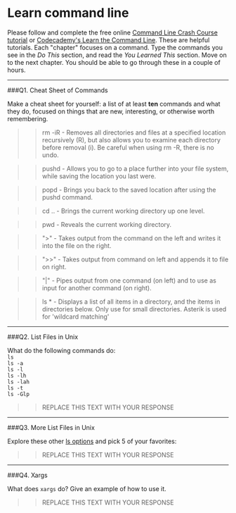 # Learn command line

Please follow and complete the free online [Command Line Crash Course
tutorial](https://web.archive.org/web/20160708171659/http://cli.learncodethehardway.org/book/) or [Codecademy's Learn the Command Line](https://www.codecademy.com/learn/learn-the-command-line). These are helpful tutorials. Each "chapter" focuses on a command. Type the commands you see in the _Do This_ section, and read the _You Learned This_ section. Move on to the next chapter. You should be able to go through these in a couple of hours.

---

###Q1.  Cheat Sheet of Commands  

Make a cheat sheet for yourself: a list of at least **ten** commands and what they do, focused on things that are new, interesting, or otherwise worth remembering.

> > rm -iR    - Removes all directories and files at a specified location recursively (R), but also allows you to examine each directory before removal (i). Be careful when using rm -R, there is no undo.

> > pushd     - Allows you to go to a place further into your file system, while saving the location you last were.

> > popd      - Brings you back to the saved location after using the pushd command.

> > cd ..     - Brings the current working directory up one level.

> > pwd       - Reveals the current working directory.

> > ">"       - Takes output from the command on the left and writes it into the file on the right.

> > ">>"      - Takes output from command on left and appends it to file on right.

> > "|"       - Pipes output from one command (on left) and to use as input for another command (on right).

> > ls *      - Displays a list of all items in a directory, and the items in directories below. Only use for small directories. Asterik is used for 'wildcard matching'






---

###Q2.  List Files in Unix   

What do the following commands do:  
`ls`  
`ls -a`  
`ls -l`  
`ls -lh`  
`ls -lah`  
`ls -t`  
`ls -Glp`  

> > REPLACE THIS TEXT WITH YOUR RESPONSE

---

###Q3.  More List Files in Unix  

Explore these other [ls options](http://www.techonthenet.com/unix/basic/ls.php) and pick 5 of your favorites:

> > REPLACE THIS TEXT WITH YOUR RESPONSE

---

###Q4.  Xargs   

What does `xargs` do? Give an example of how to use it.

> > REPLACE THIS TEXT WITH YOUR RESPONSE

 


